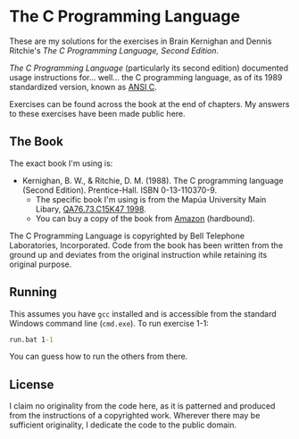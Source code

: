 # The C Programming Language
These are my solutions for the exercises in Brain Kernighan and
Dennis Ritchie's *The C Programming Language, Second Edition*.

*The C Programming Language* (particularly its second edition) documented
usage instructions for... well... the C programming language, as of its
1989 standardized version, known as [ANSI C](https://en.wikipedia.org/wiki/ANSI_C).

Exercises can be found across the book at the end of chapters. My answers
to these exercises have been made public here.

## The Book
The exact book I'm using is:
* Kernighan, B. W., &amp; Ritchie, D. M. (1988). The C programming language (Second Edition). Prentice-Hall. ISBN 0-13-110370-9.
    * The specific book I'm using is from the Mapúa University Main Libary, [QA76.73.C15K47 1998](https://mu.primo.exlibrisgroup.com/permalink/63MU_INST/tigdca/alma991000679789707136).
    * You can buy a copy of the book from [Amazon](https://www.amazon.com/C-Programming-Language-2nd-Ed/dp/0131103709) (hardbound).

The C Programming Language is copyrighted by Bell Telephone Laboratories,
Incorporated. Code from the book has been written from the ground up and
deviates from the original instruction while retaining its original purpose.

## Running
This assumes you have `gcc` installed and is accessible from the standard Windows
command line (`cmd.exe`). To run exercise 1-1:
```cmd
run.bat 1-1
```

You can guess how to run the others from there.

## License
I claim no originality from the code here, as it is patterned and produced
from the instructions of a copyrighted work. Wherever there may be sufficient
originality, I dedicate the code to the public domain.